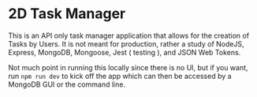 # 2D Task Manager

This is an API only task manager application that allows for the creation of Tasks by Users. It is not meant for production, rather a study of NodeJS, Express, MongoDB, Mongoose, Jest ( testing ), and JSON Web Tokens.

Not much point in running this locally since there is no UI, but if you want, run ```npm run dev``` to kick off the app which can then be accessed by a MongoDB GUI or the command line.
